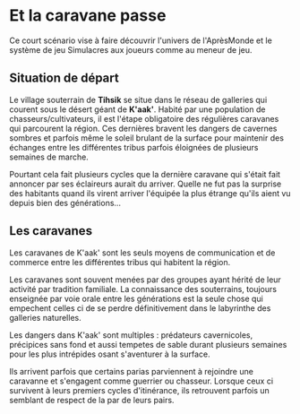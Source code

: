 Et la caravane passe
====================

Ce court scénario vise à faire découvrir l'univers de l'AprèsMonde et le système de jeu Simulacres aux joueurs comme au meneur de jeu.

Situation de départ
-------------------

Le village souterrain de __Tihsik__ se situe dans le réseau de galleries qui courent sous le désert géant de __K'aak'__.
Habité par une population de chasseurs/cultivateurs, il est l'étape obligatoire des régulières caravanes qui parcourent la région. Ces dernières bravent les dangers de cavernes sombres et parfois même le soleil brulant de la surface pour maintenir des échanges entre les différentes tribus parfois éloignées de plusieurs semaines de marche. 

Pourtant cela fait plusieurs cycles que la dernière caravane qui s'était fait annoncer par ses éclaireurs aurait du arriver. Quelle ne fut pas la surprise des habitants quand ils virent arriver l'équipée la plus étrange qu'ils aient vu depuis bien des générations...

Les caravanes
-------------

Les caravanes de K'aak' sont les seuls moyens de communication et de commerce entre les différentes tribus qui habitent la région.

Les caravanes sont souvent menées par des groupes ayant hérité de leur activité par tradition familiale. La connaissance des souterrains, toujours enseignée par voie orale entre les générations est la seule chose qui empechent celles ci de se perdre définitivement dans le labyrinthe des galleries naturelles.

Les dangers dans K'aak' sont multiples : prédateurs cavernicoles, précipices sans fond et aussi tempetes de sable durant plusieurs semaines pour les plus intrépides osant s'aventurer à la surface.

Ils arrivent parfois que certains parias parviennent à rejoindre une caravanne et s'engagent comme guerrier ou chasseur. Lorsque ceux ci survivent à leurs premiers cycles d'itinérance, ils retrouvent parfois un semblant de respect de la par de leurs pairs.

